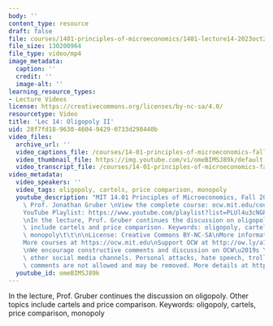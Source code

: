 ```yaml
---
body: ''
content_type: resource
draft: false
file: courses/1401-principles-of-microeconomics/1401-lecture14-2023oct25_360p_16_9.mp4
file_size: 130200964
file_type: video/mp4
image_metadata:
  caption: ''
  credit: ''
  image-alt: ''
learning_resource_types:
- Lecture Videos
license: https://creativecommons.org/licenses/by-nc-sa/4.0/
resourcetype: Video
title: 'Lec 14: Oligopoly II'
uid: 28f7fd18-9630-4604-9429-0733d298440b
video_files:
  archive_url: ''
  video_captions_file: /courses/14-01-principles-of-microeconomics-fall-2023/1iNAZ_8vr72UE_NPRQQYix4RNzdyVqvKg_transcript.webvtt
  video_thumbnail_file: https://img.youtube.com/vi/omeBIMSJ89k/default.jpg
  video_transcript_file: /courses/14-01-principles-of-microeconomics-fall-2023/1iNAZ_8vr72UE_NPRQQYix4RNzdyVqvKg_transcript.pdf
video_metadata:
  video_speakers: ''
  video_tags: oligopoly, cartels, price comparison, monopoly
  youtube_description: "MIT 14.01 Principles of Microeconomics, Fall 2023 \nInstructor:\
    \ Prof. Jonathan Gruber \nView the complete course: ocw.mit.edu/courses/14-01-principles-of-microeconomics-spring-2023/\n\
    YouTube Playlist: https://www.youtube.com/playlist?list=PLUl4u3cNGP60V7HxLYRaJMbFzP77bzEjb\n\
    \nIn the lecture, Prof. Gruber continues the discussion on oligopoly. Other topics\
    \ include cartels and price comparison. Keywords: oligopoly, cartels, price comparison,\
    \ monopoly\t\t\n\nLicense: Creative Commons BY-NC-SA\nMore information at https://ocw.mit.edu/terms\n\
    More courses at https://ocw.mit.edu\nSupport OCW at http://ow.ly/a1If50zVRlQ\n\
    \nWe encourage constructive comments and discussion on OCW\u2019s YouTube and\
    \ other social media channels. Personal attacks, hate speech, trolling, and inappropriate\
    \ comments are not allowed and may be removed. More details at https://ocw.mit.edu/comments."
  youtube_id: omeBIMSJ89k
---
```

In the lecture, Prof. Gruber continues the discussion on oligopoly. Other topics include cartels and price comparison. Keywords: oligopoly, cartels, price comparison, monopoly